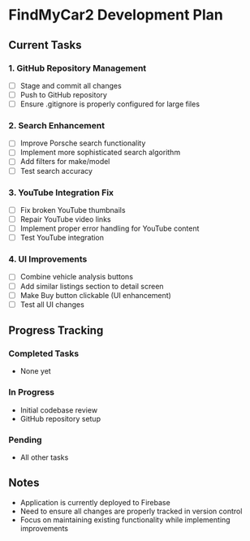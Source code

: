 # FindMyCar2 Development Plan

## Current Tasks

### 1. GitHub Repository Management
- [ ] Stage and commit all changes
- [ ] Push to GitHub repository
- [ ] Ensure .gitignore is properly configured for large files

### 2. Search Enhancement
- [ ] Improve Porsche search functionality
- [ ] Implement more sophisticated search algorithm
- [ ] Add filters for make/model
- [ ] Test search accuracy

### 3. YouTube Integration Fix
- [ ] Fix broken YouTube thumbnails
- [ ] Repair YouTube video links
- [ ] Implement proper error handling for YouTube content
- [ ] Test YouTube integration

### 4. UI Improvements
- [ ] Combine vehicle analysis buttons
- [ ] Add similar listings section to detail screen
- [ ] Make Buy button clickable (UI enhancement)
- [ ] Test all UI changes

## Progress Tracking

### Completed Tasks
- None yet

### In Progress
- Initial codebase review
- GitHub repository setup

### Pending
- All other tasks

## Notes
- Application is currently deployed to Firebase
- Need to ensure all changes are properly tracked in version control
- Focus on maintaining existing functionality while implementing improvements 